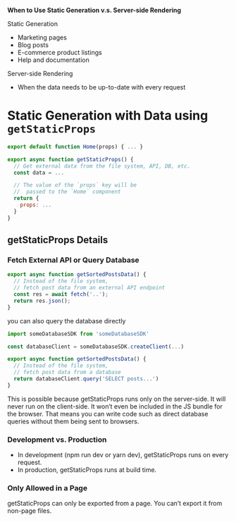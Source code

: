 **When to Use Static Generation v.s. Server-side Rendering**

Static Generation

- Marketing pages
- Blog posts
- E-commerce product listings
- Help and documentation

Server-side Rendering

- When the data needs to be up-to-date with every request

# Static Generation with Data using `getStaticProps`

```javascript
export default function Home(props) { ... }

export async function getStaticProps() {
  // Get external data from the file system, API, DB, etc.
  const data = ...

  // The value of the `props` key will be
  //  passed to the `Home` component
  return {
    props: ...
  }
}
```

## getStaticProps Details

### Fetch External API or Query Database

```javascript
export async function getSortedPostsData() {
  // Instead of the file system,
  // fetch post data from an external API endpoint
  const res = await fetch('..');
  return res.json();
}
```

you can also query the database directly

```javascript
import someDatabaseSDK from 'someDatabaseSDK'

const databaseClient = someDatabaseSDK.createClient(...)

export async function getSortedPostsData() {
  // Instead of the file system,
  // fetch post data from a database
  return databaseClient.query('SELECT posts...')
}
```

This is possible because getStaticProps runs only on the server-side. It will never run on the client-side. It won’t even be included in the JS bundle for the browser. That means you can write code such as direct database queries without them being sent to browsers.

### Development vs. Production

- In development (npm run dev or yarn dev), getStaticProps runs on every request.
- In production, getStaticProps runs at build time.

### Only Allowed in a Page

getStaticProps can only be exported from a page. You can’t export it from non-page files.
